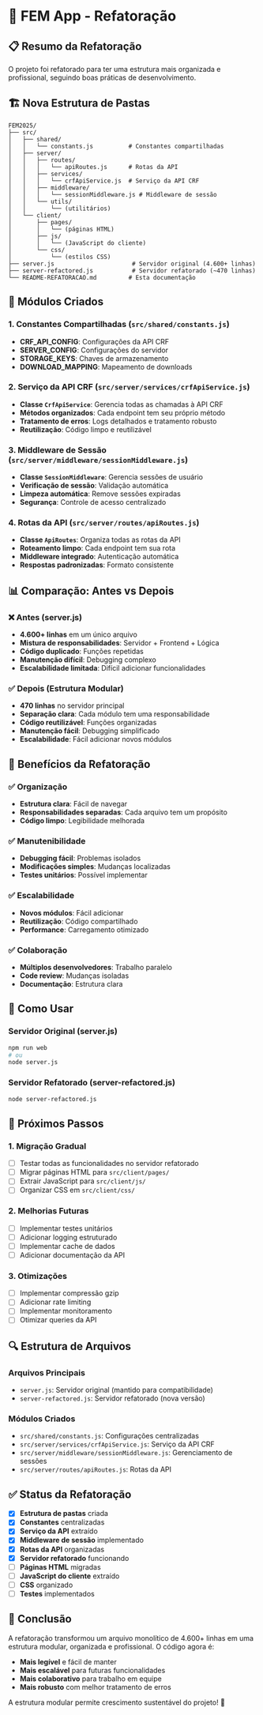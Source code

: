 # 🚀 FEM App - Refatoração

## 📋 **Resumo da Refatoração**

O projeto foi refatorado para ter uma estrutura mais organizada e profissional, seguindo boas práticas de desenvolvimento.

## 🏗️ **Nova Estrutura de Pastas**

```
FEM2025/
├── src/
│   ├── shared/
│   │   └── constants.js          # Constantes compartilhadas
│   ├── server/
│   │   ├── routes/
│   │   │   └── apiRoutes.js      # Rotas da API
│   │   ├── services/
│   │   │   └── crfApiService.js  # Serviço da API CRF
│   │   ├── middleware/
│   │   │   └── sessionMiddleware.js # Middleware de sessão
│   │   └── utils/
│   │       └── (utilitários)
│   └── client/
│       ├── pages/
│       │   └── (páginas HTML)
│       ├── js/
│       │   └── (JavaScript do cliente)
│       └── css/
│           └── (estilos CSS)
├── server.js                      # Servidor original (4.600+ linhas)
├── server-refactored.js           # Servidor refatorado (~470 linhas)
└── README-REFATORACAO.md         # Esta documentação
```

## 🔧 **Módulos Criados**

### **1. Constantes Compartilhadas (`src/shared/constants.js`)**
- **CRF_API_CONFIG**: Configurações da API CRF
- **SERVER_CONFIG**: Configurações do servidor
- **STORAGE_KEYS**: Chaves de armazenamento
- **DOWNLOAD_MAPPING**: Mapeamento de downloads

### **2. Serviço da API CRF (`src/server/services/crfApiService.js`)**
- **Classe `CrfApiService`**: Gerencia todas as chamadas à API CRF
- **Métodos organizados**: Cada endpoint tem seu próprio método
- **Tratamento de erros**: Logs detalhados e tratamento robusto
- **Reutilização**: Código limpo e reutilizável

### **3. Middleware de Sessão (`src/server/middleware/sessionMiddleware.js`)**
- **Classe `SessionMiddleware`**: Gerencia sessões de usuário
- **Verificação de sessão**: Validação automática
- **Limpeza automática**: Remove sessões expiradas
- **Segurança**: Controle de acesso centralizado

### **4. Rotas da API (`src/server/routes/apiRoutes.js`)**
- **Classe `ApiRoutes`**: Organiza todas as rotas da API
- **Roteamento limpo**: Cada endpoint tem sua rota
- **Middleware integrado**: Autenticação automática
- **Respostas padronizadas**: Formato consistente

## 📊 **Comparação: Antes vs Depois**

### **❌ Antes (server.js)**
- **4.600+ linhas** em um único arquivo
- **Mistura de responsabilidades**: Servidor + Frontend + Lógica
- **Código duplicado**: Funções repetidas
- **Manutenção difícil**: Debugging complexo
- **Escalabilidade limitada**: Difícil adicionar funcionalidades

### **✅ Depois (Estrutura Modular)**
- **470 linhas** no servidor principal
- **Separação clara**: Cada módulo tem uma responsabilidade
- **Código reutilizável**: Funções organizadas
- **Manutenção fácil**: Debugging simplificado
- **Escalabilidade**: Fácil adicionar novos módulos

## 🎯 **Benefícios da Refatoração**

### **✅ Organização**
- **Estrutura clara**: Fácil de navegar
- **Responsabilidades separadas**: Cada arquivo tem um propósito
- **Código limpo**: Legibilidade melhorada

### **✅ Manutenibilidade**
- **Debugging fácil**: Problemas isolados
- **Modificações simples**: Mudanças localizadas
- **Testes unitários**: Possível implementar

### **✅ Escalabilidade**
- **Novos módulos**: Fácil adicionar
- **Reutilização**: Código compartilhado
- **Performance**: Carregamento otimizado

### **✅ Colaboração**
- **Múltiplos desenvolvedores**: Trabalho paralelo
- **Code review**: Mudanças isoladas
- **Documentação**: Estrutura clara

## 🚀 **Como Usar**

### **Servidor Original (server.js)**
```bash
npm run web
# ou
node server.js
```

### **Servidor Refatorado (server-refactored.js)**
```bash
node server-refactored.js
```

## 📝 **Próximos Passos**

### **1. Migração Gradual**
- [ ] Testar todas as funcionalidades no servidor refatorado
- [ ] Migrar páginas HTML para `src/client/pages/`
- [ ] Extrair JavaScript para `src/client/js/`
- [ ] Organizar CSS em `src/client/css/`

### **2. Melhorias Futuras**
- [ ] Implementar testes unitários
- [ ] Adicionar logging estruturado
- [ ] Implementar cache de dados
- [ ] Adicionar documentação da API

### **3. Otimizações**
- [ ] Implementar compressão gzip
- [ ] Adicionar rate limiting
- [ ] Implementar monitoramento
- [ ] Otimizar queries da API

## 🔍 **Estrutura de Arquivos**

### **Arquivos Principais**
- `server.js`: Servidor original (mantido para compatibilidade)
- `server-refactored.js`: Servidor refatorado (nova versão)

### **Módulos Criados**
- `src/shared/constants.js`: Configurações centralizadas
- `src/server/services/crfApiService.js`: Serviço da API CRF
- `src/server/middleware/sessionMiddleware.js`: Gerenciamento de sessões
- `src/server/routes/apiRoutes.js`: Rotas da API

## ✅ **Status da Refatoração**

- [x] **Estrutura de pastas** criada
- [x] **Constantes** centralizadas
- [x] **Serviço da API** extraído
- [x] **Middleware de sessão** implementado
- [x] **Rotas da API** organizadas
- [x] **Servidor refatorado** funcionando
- [ ] **Páginas HTML** migradas
- [ ] **JavaScript do cliente** extraído
- [ ] **CSS** organizado
- [ ] **Testes** implementados

## 🎉 **Conclusão**

A refatoração transformou um arquivo monolítico de 4.600+ linhas em uma estrutura modular, organizada e profissional. O código agora é:

- **Mais legível** e fácil de manter
- **Mais escalável** para futuras funcionalidades
- **Mais colaborativo** para trabalho em equipe
- **Mais robusto** com melhor tratamento de erros

A estrutura modular permite crescimento sustentável do projeto! 🚀 